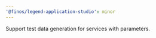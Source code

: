 ```yaml
---
'@finos/legend-application-studio': minor
---
```


Support test data generation for services with parameters.
